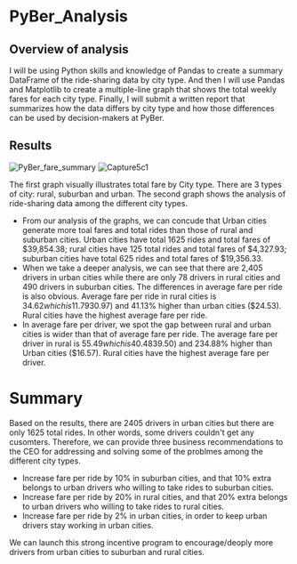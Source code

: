 # PyBer_Analysis
## Overview of analysis
 I will be using Python skills and knowledge of Pandas to create a summary DataFrame of the ride-sharing data by city type. And then I will use Pandas and Matplotlib to create a multiple-line graph that shows the total weekly fares for each city type. Finally, I will submit a written report that summarizes how the data differs by city type and how those differences can be used by decision-makers at PyBer.
## Results
![PyBer_fare_summary](https://user-images.githubusercontent.com/92561493/143797109-c3a6fa55-77c7-4f4a-9c5b-3e9912e0b47b.png)
![Capture5c1](https://user-images.githubusercontent.com/92561493/143797142-e843985f-8652-448b-bf76-6d26f95377b4.PNG)
 
 The first graph visually illustrates total fare by City type. There are 3 types of city: rural, suburban and urban. The second graph shows the analysis of ride-sharing data among the different city types.
- From our analysis of the graphs, we can concude that Urban cities generate more toal fares and total rides than those of rural and suburban cities. Urban cities have total 1625 rides and total fares of $39,854.38; rural cities have 125 total rides and total fares of $4,327.93; suburban cities have total 625 rides and total fares of $19,356.33.
- When we take a deeper analysis, we can see that there are 2,405 drivers in urban cities while there are only 78 drivers in rural cities and 490 drivers in suburban cities. The differences in average fare per ride is also obvious. Average fare per ride in rural cities is $34.62 which is 11.79% higher than suburban cities ($30.97) and 41.13% higher than urban cities ($24.53). Rural cities have the highest average fare per ride.
- In average fare per driver, we spot the gap between rural and urban cities is wider than that of average fare per ride. The average fare per driver in rural is $55.49 which is 40.48% higher than suburban($39.50) and 234.88% higher than Urban cities ($16.57). Rural cities have the highest average fare per driver.

# Summary
 Based on the results, there are 2405 drivers in urban cities but there are only 1625 total rides. In other words, some drivers couldn't get any cusomters. Therefore, we can provide three business recommendations to the CEO for addressing and solving some of the problmes among the different city types.
 - Increase fare per ride by 10% in suburban cities, and that 10% extra belongs to urban drivers who willing to take rides to suburban cities.
 - Increase fare per ride by 20% in rural cities, and that 20% extra belongs to urban drivers who willing to take rides to rural cities.
 - Increase fare per ride by 2% in urban cities, in order to keep urban drivers stay working in urban cities.
  
  We can launch this strong incentive program to encourage/deoply more drivers from urban cities to suburban and rural cities.

